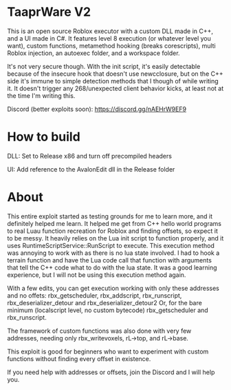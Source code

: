 # TaaprWare V2

This is an open source Roblox executor with a custom DLL made in C++, and a UI made in C#.
It features level 8 execution (or whatever level you want), custom functions, metamethod hooking (breaks corescripts), multi Roblox injection, an autoexec folder, and a workspace folder.

It's not very secure though. With the init script, it's easily detectable because of the insecure hook that doesn't use newcclosure, but on the C++ side it's immune to simple detection methods that I though of while writing it. It doesn't trigger any 268/unexpected client behavior kicks, at least not at the time I'm writing this.

Discord (better exploits soon): https://discord.gg/nAEHrW9EF9

# How to build

DLL: Set to Release x86 and turn off precompiled headers

UI: Add reference to the AvalonEdit dll in the Release folder

# About

This entire exploit started as testing grounds for me to learn more, and it definitely helped me learn. It helped me get from C++ hello world programs to real Luau function recreation for Roblox and finding offsets, so expect it to be messy.
It heavily relies on the Lua init script to function properly, and it uses RuntimeScriptService::RunScript to execute. This execution method was annoying to work with as there is no lua state involved. I had to hook a terrain function and have the Lua code call that function with arguments that tell the C++ code what to do with the lua state. It was a good learning experience, but I will not be using this execution method again.

With a few edits, you can get execution working with only these addresses and no offets: rbx_getscheduler, rbx_addscript, rbx_runscript, rbx_deserializer_detour and rbx_deserializer_detour2
Or, for the bare minimum (localscript level, no custom bytecode) rbx_getscheduler and rbx_runscript.

The framework of custom functions was also done with very few addresses, needing only rbx_writevoxels, rL->top, and rL->base.

This exploit is good for beginners who want to experiment with custom functions without finding every offset in existence.

If you need help with addresses or offsets, join the Discord and I will help you.
